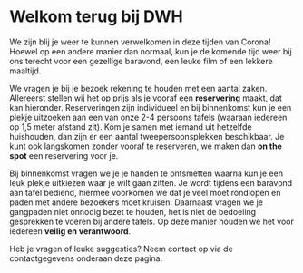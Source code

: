 # **Welkom terug** bij DWH

We zijn blij je weer te kunnen verwelkomen in deze tijden van Corona! Hoewel op een andere manier dan normaal,
kun je de komende tijd weer bij ons terecht voor een gezellige baravond, een leuke film of een lekkere maaltijd.

We vragen je bij je bezoek rekening te houden met een aantal zaken. Allereerst stellen wij het op prijs als je
vooraf een **reservering** maakt, dat kan hieronder. Reserveringen zijn individueel en bij binnenkomst kun je
een plekje uitzoeken aan een van onze 2-4 persoons tafels (waaraan iedereen op 1,5 meter afstand zit). Kom je
samen met iemand uit hetzelfde huishouden, dan zijn er een aantal tweepersoonsplekken beschikbaar. Je kunt ook
langskomen zonder vooraf te reserveren, we maken dan **on the spot** een reservering voor je.

Bij binnenkomst vragen we je je handen te ontsmetten waarna kun je een leuk plekje uitkiezen waar je wilt gaan
zitten. Je wordt tijdens een baravond aan tafel bediend, hiermee voorkomen we dat je veel moet rondlopen en
paden met andere bezoekers moet kruisen. Daarnaast vragen we je gangpaden niet onnodig bezet te houden, het
is niet de bedoeling gesprekken te voeren bij andere tafels. Op deze manier houden we het voor iedereen 
**veilig en verantwoord**.

Heb je vragen of leuke suggesties? Neem contact op via de contactgegevens onderaan deze pagina.
